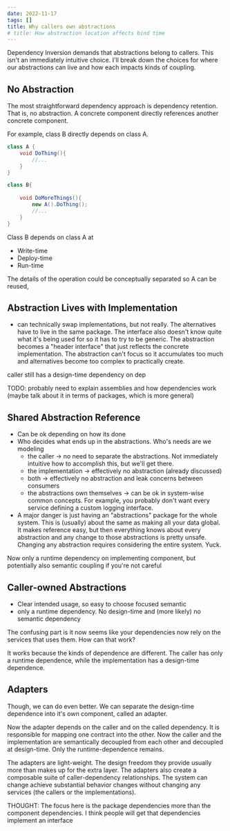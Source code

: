 ```yaml
---
date: 2022-11-17
tags: []
title: Why callers own abstractions
# title: How abstraction location affects bind time
---
```


Dependency Inversion demands that abstractions belong to callers. 
This isn't an immediately intuitive choice. I'll break down the choices for where our abstractions can live and how each impacts kinds of coupling.
<!--more-->

<!-- PICKUP: Maybe work on some of the diagrams if I can't get the writing flow going -->

<!-- STUCK: I'm stuck on the idea of explaining the kinds of coupling. There are so many kinds of coupling. I'm particularly thinking about compile vs assembly vs runtime (maybe vs decoupled uptime). In particular i'm thinking about jack's conflation of reference dependency and the fact that some code causes other code to run.

Maybe I don't make DI the framing, but instead instead overviewing kinds of coupling? or kinds of dependency?
- in particular, my original sketches cover a spectrum of abstraction choices
  - probably need a diagram showing adapter

TODO: I need a clearer term than "abstractions". 
- contracts for dependency operations, which we'll call ports
 -->

## No Abstraction

The most straightforward dependency approach is dependency retention. That is, no abstraction. A concrete component directly references another concrete component.

For example, class B directly depends on class A.

```cs
class A {
    void DoThing(){
        //...
    }
}

class B{
    
    void DoMoreThings(){
        new A().DoThing();
        //...
    }
}
```

<!-- hmm, how do I phrase this better -->
Class B depends on class A at
- Write-time
- Deploy-time
- Run-time

The details of the operation could be conceptually separated so A can be reused, 


## Abstraction Lives with Implementation

- can technically swap implementations, but not really. The alternatives have to live in the same package. The interface also doesn't know quite what it's being used for so it has to try to be generic. The abstraction becomes a "header interface" that just reflects the concrete implementation. The abstraction can't focus so it accumulates too much and alternatives become too complex to practically create.

caller still has a design-time dependency on dep

TODO: probably need to explain assemblies and how dependencies work (maybe talk about it in terms of packages, which is more general)


## Shared Abstraction Reference

- Can be ok depending on how its done
- Who decides what ends up in the abstractions. Who's needs are we modeling
  - the caller -> no need to separate the abstractions. Not immediately intuitive how to accomplish this, but we'll get there.
  - the implementation -> effectively no abstraction (already discussed)
  - both -> effectively no abstraction and leak concerns between consumers
  - the abstractions own themselves -> can be ok in system-wise common concepts. For example, you probably don't want every service defining a custom logging interface.
- A major danger is just having an "abstractions" package for the whole system. This is (usually) about the same as making all your data global. It makes reference easy, but then everything knows about every abstraction and any change to those abstractions is pretty unsafe. Changing any abstraction requires considering the entire system. Yuck.

Now only a runtime dependency on implementing component, but potentially also semantic coupling if you're not careful

## Caller-owned Abstractions

- Clear intended usage, so easy to choose focused semantic
- only a runtime dependency. No design-time and (more likely) no semantic dependency

The confusing part is it now seems like your dependencies now rely on the services that uses them. How can that work?

It works because the kinds of dependence are different. The caller has only a runtime dependence, while the implementation has a design-time dependence.

## Adapters
Though, we can do even better. We can separate the design-time dependence into it's own component, called an adapter.

Now the adapter depends on the caller and on the called dependency. It is responsible for mapping one contract into the other. Now the caller and the implementation are semantically decoupled from each other and decoupled at design-time. Only the runtime-dependence remains.

The adapters are light-weight. The design freedom they provide usually more than makes up for the extra layer. The adapters also create a composable suite of caller-dependency relationships. The system can change achieve substantial behavior changes without changing any services (the callers or the implementations).


THOUGHT: The focus here is the package dependencies more than the component dependencies. I think people will get that dependencies implement an interface